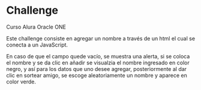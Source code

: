 <h1>Challenge</h1>
Curso Alura Oracle ONE

Este challenge consiste en agregar un nombre a través de un html el cual se conecta a un JavaScript.

En caso de que el campo quede vacío, se muestra una alerta, si se coloca el nombre y se da clic en añadir se visualzia el nombre ingresado en color negro, y así para los datos que uno desee agregar, posteriormente al dar clic en sortear amigo, se escoge aleatoriamente un nombre y aparece en color verde.
